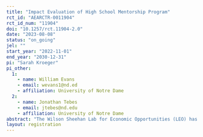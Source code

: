 ```yaml
---
title: "Impact Evaluation of High School Mentorship Program"
rct_id: "AEARCTR-0011904"
rct_id_num: "11904"
doi: "10.1257/rct.11904-2.0"
date: "2023-08-08"
status: "on_going"
jel: ""
start_year: "2022-11-01"
end_year: "2030-12-31"
pi: "Sarah Kroeger"
pi_other:
  1:
    - name: William Evans
    - email: wevans1@nd.ed
    - affiliation: University of Notre Dame
  2:
    - name: Jonathan Tebes
    - email: jtebes@nd.edu
    - affiliation: University of Notre Dame
abstract: "The Wilson Sheehan Lab for Economic Opportunities (LEO) has partnered with Thread of Baltimore, Maryland to evaluate their high school mentorship program, an intensive mentoring program for inner-city youth who are at the highest risk for dropping out of high school. Students are identified for the program if they have GPAs in the bottom quartile after their first semester of 9th grade. Historically, the four-year graduation rate for these students is just 5%. Eligible students are connected to volunteers who help establish goals and identify and remove significant barriers. A key component of the intervention is a model of long-term relationship building across lines of difference, with a goal to construct a permanent social network to youth who are otherwise socioeconomically isolated. To evaluate this program, we will use a randomized control trial (RCT) to examine whether the program improves graduation rates and other educational and early-life outcomes, including academic performance, high school completion, college-going, criminal justice contact, and mortality. Eligible students are randomly assigned to either Thread or a control group, with approximately 630 in each group. The study will utilize administrative records from Baltimore City Public Schools, the Maryland Longitudinal Data System, and the National Student Clearinghouse, as well as program data. Results from this RCT will be disseminated to policymakers and providers across the country to inform the replication and expansion of programs designed to support underperforming high school students. We plan to enroll 1260 people in the study over three years (academic years 2022-23 to 2024-25), of which approximately 630 will be offered a spot in Thread. We conservatively assume that 60% of those offered (378 individuals) will enroll in the program. Assuming a baseline high school graduation rate of 10% (likely higher than the actual control group completion rate), we are powered to detect a 5.2 percentage point increase in graduation rates which is about one eighth of the observational differences Thread has documented."
layout: registration
---
```


